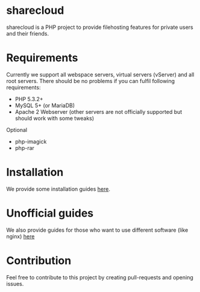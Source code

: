 # sharecloud

sharecloud is a PHP project to provide filehosting features for private users and their friends.

# Requirements

Currently we support all webspace servers, virtual servers (vServer) and all root servers. There should be no problems if you can fulfil following requirements:

* PHP 5.3.2+
* MySQL 5+ (or MariaDB)
* Apache 2 Webserver (other servers are not officially supported but should work with some tweaks)

Optional
* php-imagick
* php-rar

# Installation
We provide some installation guides [here](docs/install/installation.md).

# Unofficial guides
We also provide guides for those who want to use different software (like nginx) [here](docs/recipes/recipes.md)

# Contribution
Feel free to contribute to this project by creating pull-requests and opening issues.
